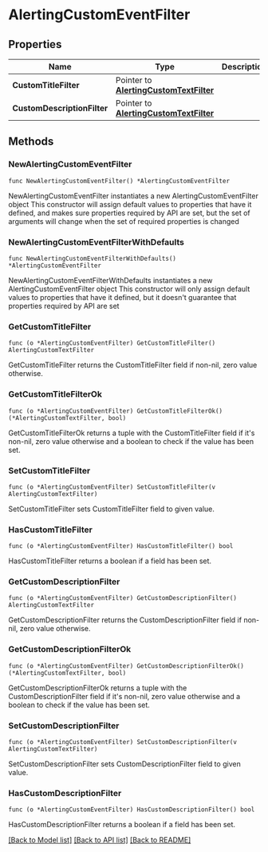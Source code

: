 # AlertingCustomEventFilter

## Properties

Name | Type | Description | Notes
------------ | ------------- | ------------- | -------------
**CustomTitleFilter** | Pointer to [**AlertingCustomTextFilter**](AlertingCustomTextFilter.md) |  | [optional] 
**CustomDescriptionFilter** | Pointer to [**AlertingCustomTextFilter**](AlertingCustomTextFilter.md) |  | [optional] 

## Methods

### NewAlertingCustomEventFilter

`func NewAlertingCustomEventFilter() *AlertingCustomEventFilter`

NewAlertingCustomEventFilter instantiates a new AlertingCustomEventFilter object
This constructor will assign default values to properties that have it defined,
and makes sure properties required by API are set, but the set of arguments
will change when the set of required properties is changed

### NewAlertingCustomEventFilterWithDefaults

`func NewAlertingCustomEventFilterWithDefaults() *AlertingCustomEventFilter`

NewAlertingCustomEventFilterWithDefaults instantiates a new AlertingCustomEventFilter object
This constructor will only assign default values to properties that have it defined,
but it doesn't guarantee that properties required by API are set

### GetCustomTitleFilter

`func (o *AlertingCustomEventFilter) GetCustomTitleFilter() AlertingCustomTextFilter`

GetCustomTitleFilter returns the CustomTitleFilter field if non-nil, zero value otherwise.

### GetCustomTitleFilterOk

`func (o *AlertingCustomEventFilter) GetCustomTitleFilterOk() (*AlertingCustomTextFilter, bool)`

GetCustomTitleFilterOk returns a tuple with the CustomTitleFilter field if it's non-nil, zero value otherwise
and a boolean to check if the value has been set.

### SetCustomTitleFilter

`func (o *AlertingCustomEventFilter) SetCustomTitleFilter(v AlertingCustomTextFilter)`

SetCustomTitleFilter sets CustomTitleFilter field to given value.

### HasCustomTitleFilter

`func (o *AlertingCustomEventFilter) HasCustomTitleFilter() bool`

HasCustomTitleFilter returns a boolean if a field has been set.

### GetCustomDescriptionFilter

`func (o *AlertingCustomEventFilter) GetCustomDescriptionFilter() AlertingCustomTextFilter`

GetCustomDescriptionFilter returns the CustomDescriptionFilter field if non-nil, zero value otherwise.

### GetCustomDescriptionFilterOk

`func (o *AlertingCustomEventFilter) GetCustomDescriptionFilterOk() (*AlertingCustomTextFilter, bool)`

GetCustomDescriptionFilterOk returns a tuple with the CustomDescriptionFilter field if it's non-nil, zero value otherwise
and a boolean to check if the value has been set.

### SetCustomDescriptionFilter

`func (o *AlertingCustomEventFilter) SetCustomDescriptionFilter(v AlertingCustomTextFilter)`

SetCustomDescriptionFilter sets CustomDescriptionFilter field to given value.

### HasCustomDescriptionFilter

`func (o *AlertingCustomEventFilter) HasCustomDescriptionFilter() bool`

HasCustomDescriptionFilter returns a boolean if a field has been set.


[[Back to Model list]](../README.md#documentation-for-models) [[Back to API list]](../README.md#documentation-for-api-endpoints) [[Back to README]](../README.md)


